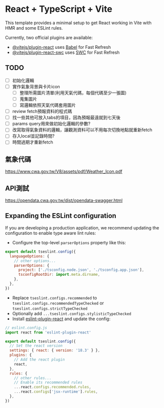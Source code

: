 # React + TypeScript + Vite

This template provides a minimal setup to get React working in Vite with HMR and some ESLint rules.

Currently, two official plugins are available:

- [@vitejs/plugin-react](https://github.com/vitejs/vite-plugin-react/blob/main/packages/plugin-react/README.md) uses [Babel](https://babeljs.io/) for Fast Refresh
- [@vitejs/plugin-react-swc](https://github.com/vitejs/vite-plugin-react-swc) uses [SWC](https://swc.rs/) for Fast Refresh

## TODO
- [ ] 初始化邏輯
- [ ] 實作氣象背景與卡片icon
  - [ ] 整理所需圖片清單(利用天氣代碼，每個代碼至少一張圖)
  - [ ] 蒐集圖片
  - [ ] 寫邏輯依照天氣代碼套用圖片
- [ ] review fetch預報資料的程式碼
- [ ] 找一些其他可放入tabs的項目，因為預報最遠就到七天後
- [ ] params query用來做初始化邏輯的參數?
- [ ] 改寫取得氣象資料的邏輯，讓觀測資料可以不用每次切換地點就重新fetch
 - [ ] 存入local並記錄時間?
 - [ ] 時間過期才重新fetch

## 氣象代碼
https://www.cwa.gov.tw/V8/assets/pdf/Weather_Icon.pdf

## API測試
https://opendata.cwa.gov.tw/dist/opendata-swagger.html

## Expanding the ESLint configuration

If you are developing a production application, we recommend updating the configuration to enable type aware lint rules:

- Configure the top-level `parserOptions` property like this:

```js
export default tseslint.config({
  languageOptions: {
    // other options...
    parserOptions: {
      project: ['./tsconfig.node.json', './tsconfig.app.json'],
      tsconfigRootDir: import.meta.dirname,
    },
  },
})
```

- Replace `tseslint.configs.recommended` to `tseslint.configs.recommendedTypeChecked` or `tseslint.configs.strictTypeChecked`
- Optionally add `...tseslint.configs.stylisticTypeChecked`
- Install [eslint-plugin-react](https://github.com/jsx-eslint/eslint-plugin-react) and update the config:

```js
// eslint.config.js
import react from 'eslint-plugin-react'

export default tseslint.config({
  // Set the react version
  settings: { react: { version: '18.3' } },
  plugins: {
    // Add the react plugin
    react,
  },
  rules: {
    // other rules...
    // Enable its recommended rules
    ...react.configs.recommended.rules,
    ...react.configs['jsx-runtime'].rules,
  },
})
```
